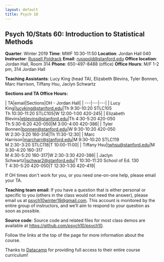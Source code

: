 ```yaml
---
layout: default
title: Psych 10
---
```


## Psych 10/Stats 60: Introduction to Statistical Methods

**Quarter**: Winter 2019
**Time**: MWF 10:30-11:50
**Location**: Jordan Hall 040
**Instructor**: [Russell Poldrack](https://profiles.stanford.edu/russell-poldrack)
**Email**: russpold@stanford.edu
**Office location**: Jordan Hall, Room 314
**Phone**: 650-497-8488 (office)
**Office Hours**: M/F 1-2 pm, 314 Jordan Hall

**Teaching Assistants**: Lucy King (head TA), Elizabeth Blevins, Tyler Bonnen, Marc Harrison,
Tiffany Hsu, Jaclyn Schwartz

**Sections and TA Office Hours:**

| TA|email|Sections|OH - Jordan Hall|
| ---|---|---|
| Lucy King|lucyking@stanford.edu|Th 9:30-10:20 STLC105<br>Th 10:30-11:20 STLC105|W 12:00-1:00 420-245|
| Elizabeth Blevins|eblevins@stanford.edu|Th 4:30-5:20 420-050<br>Th 5:30-6:20 420-050|M 3:00-4:00 420-386|
| Tyler Bonnen|bonnen@stanford.edu|W 9:30-10:20 420-050<br>W 2:30-3:20 160-314|Th 11:30-12:30|
| Marc Harrison|marcharr@stanford.edu|M 9:30-10:20 STLC119<br>M 2:30-3:20 STLC118|T 10:00-11:00|
| Tiffany Hsu|twhsu@stanford.edu|M 3:30-4:20 160-317<br>M 4:30-5:20 160-317|W 2:30-3:30 420-386|
| Jaclyn Schwartz|jschwar2@stanford.edu|T 10:30-11:20 School of Ed. 130<br>T 4:30-5:20 420-050|T 12:30-1:30 420-419|

If OH times don't work for you, or you need one-on-one help, please email your TA.

**Teaching team email**: If you have a question that is either personal or specific to you (others in the class would not need the answer), please email us at psych10winter19@gmail.com. This account is monitored by the entire group of instructors, and we’ll aim to respond to your question as soon as possible.

**Source code**: Source code and related files for most class demos are available at https://github.com/psych10/psych10.

Follow the links at the top of the page for more information about the course.

Thanks to [Datacamp](https://www.datacamp.com/) for providing full access to their entire course curriculum!
